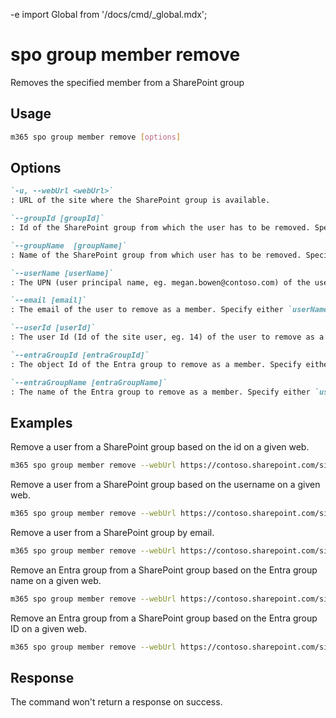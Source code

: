 -e <!-- DISCLAIMER: All secrets, passwords, and sensitive values in this document are examples only and not real credentials. -->
import Global from '/docs/cmd/_global.mdx';

# spo group member remove

Removes the specified member from a SharePoint group

## Usage

```sh
m365 spo group member remove [options]
```

## Options

```md definition-list
`-u, --webUrl <webUrl>`
: URL of the site where the SharePoint group is available.

`--groupId [groupId]`
: Id of the SharePoint group from which the user has to be removed. Specify either `groupName` or `groupId`, but not both.

`--groupName  [groupName]`
: Name of the SharePoint group from which user has to be removed. Specify either `groupName` or `groupId`, but not both.

`--userName [userName]`
: The UPN (user principal name, eg. megan.bowen@contoso.com) of the user that needs to be removed. Specify either `userName`, `email`, `userId`, `entraGroupId` or `entraGroupName`.

`--email [email]`
: The email of the user to remove as a member. Specify either `userName`, `email`, `userId`, `entraGroupId` or `entraGroupName`.

`--userId [userId]`
: The user Id (Id of the site user, eg. 14) of the user to remove as a member. Specify either `userName`, `email`, `userId`, `entraGroupId` or `entraGroupName`.

`--entraGroupId [entraGroupId]`
: The object Id of the Entra group to remove as a member. Specify either `userName`, `email`, `userId`, `entraGroupId`, or `entraGroupName`.

`--entraGroupName [entraGroupName]`
: The name of the Entra group to remove as a member. Specify either `userName`, `email`, `userId`, `entraGroupId`, or `entraGroupName`.
```

<Global />

## Examples

Remove a user from a SharePoint group based on the id on a given web.

```sh
m365 spo group member remove --webUrl https://contoso.sharepoint.com/sites/SiteA --groupId 5 --userName "Alex.Wilber@contoso.com"
```

Remove a user from a SharePoint group based on the username on a given web.

```sh
m365 spo group member remove --webUrl https://contoso.sharepoint.com/sites/SiteA --groupName "Site A Visitors" --email "Alex.Wilber@contoso.com"
```

Remove a user from a SharePoint group by email.

```sh
m365 spo group member remove --webUrl https://contoso.sharepoint.com/sites/SiteA --groupName "Site A Visitors" --userId 14
```

Remove an Entra group from a SharePoint group based on the Entra group name on a given web.

```sh
m365 spo group member remove --webUrl https://contoso.sharepoint.com/sites/SiteA --groupId 5 --entraGroupName "Microsoft Entra ID Security Group"
```

Remove an Entra group from a SharePoint group based on the Entra group ID on a given web.

```sh
m365 spo group member remove --webUrl https://contoso.sharepoint.com/sites/SiteA --groupName "Site A Visitors" --entraGroupId "5786b8e8-c495-4734-b345-756733960730"
```

## Response

The command won't return a response on success.
